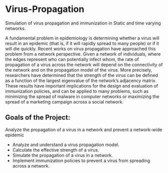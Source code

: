 Virus-Propagation
=================

Simulation of virus propagation and immunization in Static and time varying networks.

A fundamental problem in epidemiology is determining whether a virus will result in an epidemic (that is, if it will 
rapidly spread to many people) or if it will die quickly. Recent works on virus propagation have approached this problem from a network perspective. Given a network of individuals, where the edges represent who can potentially infect whom, the rate of propagation of a virus across the network will depend on the connectivity of the network and on the propagation model of the virus. More precisely, researchers have determined that the strength of the virus can be defined as a function of the largest eigenvalue of the network’s adjacency matrix. These results have important implications for the design and evaluation of immunization policies, and can be applied to many problems, such as minimizing the spread of malware in computer networks or maximizing the spread of a marketing campaign across a social network.

Goals of the Project:
---------------------

Analyze the propagation of a virus in a network and prevent a network-wide epidemic

* Analyze and understand a virus propagation model.
* Calculate the effective strength of a virus.
* Simulate the propagation of a virus in a network.
* Implement immunization policies to prevent a virus from spreading across a network.

